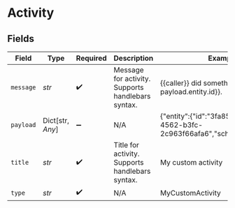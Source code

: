 # Activity


## Fields

| Field                                                                       | Type                                                                        | Required                                                                    | Description                                                                 | Example                                                                     |
| --------------------------------------------------------------------------- | --------------------------------------------------------------------------- | --------------------------------------------------------------------------- | --------------------------------------------------------------------------- | --------------------------------------------------------------------------- |
| `message`                                                                   | *str*                                                                       | :heavy_check_mark:                                                          | Message for activity. Supports handlebars syntax.                           | {{caller}} did something with {{entity payload.entity.id}}.                 |
| `payload`                                                                   | Dict[str, *Any*]                                                            | :heavy_minus_sign:                                                          | N/A                                                                         | {"entity":{"id":"3fa85f64-5717-4562-b3fc-2c963f66afa6","schema":"contact"}} |
| `title`                                                                     | *str*                                                                       | :heavy_check_mark:                                                          | Title for activity. Supports handlebars syntax.                             | My custom activity                                                          |
| `type`                                                                      | *str*                                                                       | :heavy_check_mark:                                                          | N/A                                                                         | MyCustomActivity                                                            |